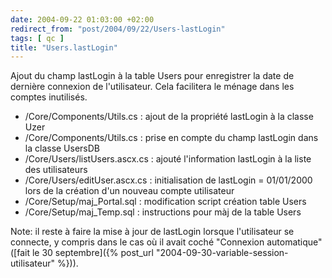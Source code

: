 ```yaml
---
date: 2004-09-22 01:03:00 +02:00
redirect_from: "post/2004/09/22/Users-lastLogin"
tags: [ qc ]
title: "Users.lastLogin"
---
```


Ajout du champ lastLogin à la table Users pour enregistrer la date de
dernière connexion de l'utilisateur. Cela facilitera le ménage dans les comptes
inutilisés.

* /Core/Components/Utils.cs : ajout de la propriété lastLogin à la
classe Uzer
* /Core/Components/Utils.cs : prise en compte du champ lastLogin dans la
classe UsersDB
* /Core/Users/listUsers.ascx.cs : ajouté l'information lastLogin à la
liste des utilisateurs
* /Core/Users/editUser.ascx.cs : initialisation de lastLogin =
01/01/2000 lors de la création d'un nouveau compte utilisateur
* /Core/Setup/maj_Portal.sql : modification script création table
Users
* /Core/Setup/maj_Temp.sql : instructions pour màj de la table
Users

Note: il reste à faire la mise à jour de lastLogin lorsque l'utilisateur se
connecte, y compris dans le cas où il avait coché "Connexion automatique"
([fait le 30 septembre]({% post_url "2004-09-30-variable-session-utilisateur" %})).
